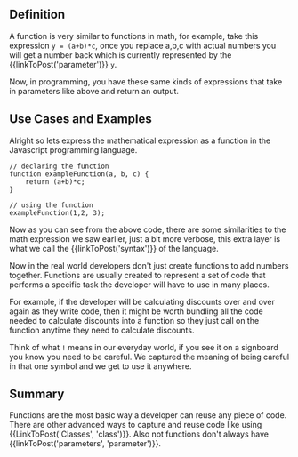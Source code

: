 ## Definition

A function is very similar to functions in math, for example, take this expression `y = (a+b)*c`, once you replace a,b,c with actual numbers you will get a number back which is currently represented by the {{linkToPost('parameter')}} `y`.

Now, in programming, you have these same kinds of expressions that take in parameters like above and return an output.


## Use Cases and Examples

Alright so lets express the mathematical expression as a function in the Javascript programming language.

```
// declaring the function
function exampleFunction(a, b, c) {
    return (a+b)*c;
}

// using the function
exampleFunction(1,2, 3);
```
Now as you can see from the above code, there are some similarities to the math expression we saw earlier, just a bit more verbose, this extra layer is what we call the {{linkToPost('syntax')}} of the language.

Now in the real world developers don't just create functions to add numbers together. Functions are usually created to represent a set of code that performs a specific task the developer will have to use in many places. 

For example, if the developer will be calculating discounts over and over again as they write code, then it might be worth bundling all the code needed to calculate discounts into a function so they just call on the function anytime they need to calculate discounts.

Think of what `!` means in our everyday world, if you see it on a signboard you know you need to be careful. We captured the meaning of being careful in that one symbol and we get to use it anywhere.

## Summary

Functions are the most basic way a developer can reuse any piece of code. There are other advanced ways to capture and reuse code like using {{LinkToPost('Classes', 'class')}}.
Also not functions don't always have {{linkToPost('parameters', 'parameter')}}.